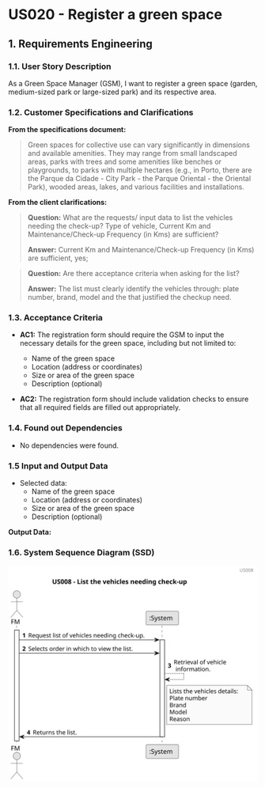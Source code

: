 # US020 - Register a green space 


## 1. Requirements Engineering

### 1.1. User Story Description

As a Green Space Manager (GSM), I want to register a green
space (garden, medium-sized park or large-sized park) and its respective
area.


### 1.2. Customer Specifications and Clarifications 

**From the specifications document:**
>  Green spaces for collective use can vary significantly in dimensions and
available amenities. They may range from small landscaped areas, parks
with trees and some amenities like benches or playgrounds, to parks with
multiple hectares (e.g., in Porto, there are the Parque da Cidade - City Park - the Parque Oriental - the Oriental Park), wooded areas, lakes, and various facilities and installations.

**From the client clarifications:**

> **Question:** What are the requests/ input data to list the vehicles needing the check-up?
> Type of vehicle, Current Km and Maintenance/Check-up Frequency (in Kms) are sufficient?
>
> **Answer:** Current Km and Maintenance/Check-up Frequency (in Kms) are sufficient, yes;

> **Question:** Are there acceptance criteria when asking for the list?
>
> **Answer:** The list must clearly identify the vehicles through: plate number, brand, model and the that justified the checkup need.

### 1.3. Acceptance Criteria

* **AC1:** The registration form should require the GSM to input the necessary details for the green space, including but not limited to:
  * Name of the green space
  * Location (address or coordinates)
  * Size or area of the green space
  * Description (optional)
  
* **AC2:** The registration form should include validation checks to ensure that all required fields are filled out appropriately.

### 1.4. Found out Dependencies

* No dependencies were found.

### 1.5 Input and Output Data
	
* Selected data:
    * Name of the green space
    * Location (address or coordinates)
    * Size or area of the green space
    * Description (optional)

**Output Data:**


### 1.6. System Sequence Diagram (SSD)

![us008](svg/us008-sequence_diagram.svg)


